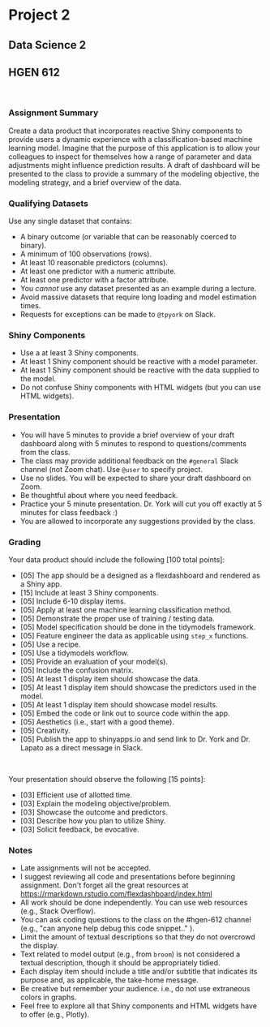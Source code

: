 # Project 2

## Data Science 2

## HGEN 612

<br>

### Assignment Summary

Create a data product that incorporates reactive Shiny components to provide users a dynamic experience with a classification-based machine learning model. Imagine that the purpose of this application is to allow your colleagues to inspect for themselves how a range of parameter and data adjustments might influence prediction results. A draft of dashboard will be presented to the class to provide a summary of the modeling objective, the modeling strategy, and a brief overview of the data.


### Qualifying Datasets

Use any single dataset that contains:  

- A binary outcome (or variable that can be reasonably coerced to binary).
- A minimum of 100 observations (rows).
- At least 10 reasonable predictors (columns).
- At least one predictor with a numeric attribute.
- At least one predictor with a factor attribute.
- You *cannot* use any dataset presented as an example during a lecture.
- Avoid massive datasets that require long loading and model estimation times.
- Requests for exceptions can be made to `@tpyork` on Slack.


### Shiny Components

- Use a at least 3 Shiny components.
- At least 1 Shiny component should be reactive with a model parameter.
- At least 1 Shiny component should be reactive with the data supplied to the model.
- Do not confuse Shiny components with HTML widgets (but you can use HTML widgets).


### Presentation

- You will have 5 minutes to provide a brief overview of your draft dashboard along with 5 minutes to respond to questions/comments from the class.
- The class may provide additional feedback on the `#general` Slack channel (not Zoom chat). Use `@user` to specify project.
- Use no slides. You will be expected to share your draft dashboard on Zoom.
- Be thoughtful about where you need feedback.
- Practice your 5 minute presentation. Dr. York will cut you off exactly at 5 minutes for class feedback :)
- You are allowed to incorporate any suggestions provided by the class.


### Grading

Your data product should include the following [100 total points]:

-   [05] The app should be a designed as a flexdashboard and rendered as a Shiny app. 
-   [15] Include at least 3 Shiny components.
-   [05] Include 6-10 display items.
-   [05] Apply at least one machine learning classification method.
-   [05] Demonstrate the proper use of training / testing data.
-   [05] Model specification should be done in the tidymodels framework.
-   [05] Feature engineer the data as applicable using `step_x` functions.
-   [05] Use a recipe.
-   [05] Use a tidymodels workflow.
-   [05] Provide an evaluation of your model(s).
-   [05] Include the confusion matrix.
-   [05] At least 1 display item should showcase the data.
-   [05] At least 1 display item should showcase the predictors used in the model.
-   [05] At least 1 display item should showcase model results.
-   [05] Embed the code or link out to source code within the app.
-   [05] Aesthetics (i.e., start with a good theme).
-   [05] Creativity.
-   [05] Publish the app to shinyapps.io and send link to Dr. York and Dr. Lapato as a direct message in Slack.

<br>

Your presentation should observe the following [15 points]:

-   [03] Efficient use of allotted time.
-   [03] Explain the modeling objective/problem. 
-   [03] Showcase the outcome and predictors.
-   [03] Describe how you plan to utilize Shiny.
-   [03] Solicit feedback, be evocative.


### Notes

-   Late assignments will not be accepted.
-   I suggest reviewing all code and presentations before beginning assignment. Don't forget all the great resources at https://rmarkdown.rstudio.com/flexdashboard/index.html
-   All work should be done independently. You can use web resources (e.g., Stack Overflow).
-   You can ask coding questions to the class on the #hgen-612 channel (e.g., "can anyone help debug this code snippet.." ).
-   Limit the amount of textual descriptions so that they do not overcrowd the display.
-   Text related to model output (e.g., from `broom`) is not considered a textual description, though it should be appropriately tidied.
-   Each display item should include a title and/or subtitle that indicates its purpose and, as applicable, the take-home message.
-   Be creative but remember your audience. i.e., do not use extraneous colors in graphs.
-   Feel free to explore all that Shiny components and HTML widgets have to offer (e.g., Plotly).



